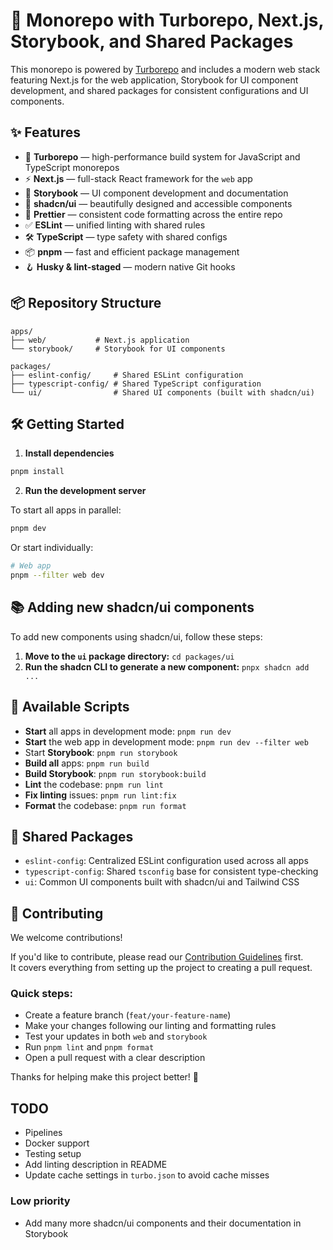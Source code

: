 # 🧱 Monorepo with Turborepo, Next.js, Storybook, and Shared Packages

This monorepo is powered by [Turborepo](https://turbo.build/repo) and includes a modern web stack featuring Next.js for the web application, Storybook for UI component development, and shared packages for consistent configurations and UI components.

## ✨ Features

- 🧱 **Turborepo** — high-performance build system for JavaScript and TypeScript monorepos
- ⚡️ **Next.js** — full-stack React framework for the `web` app
- 📕 **Storybook** — UI component development and documentation
- 🎨 **shadcn/ui** — beautifully designed and accessible components
- 🧹 **Prettier** — consistent code formatting across the entire repo
- ✅ **ESLint** — unified linting with shared rules
- 🛠️ **TypeScript** — type safety with shared configs
- 📦 **pnpm** — fast and efficient package management
- 🪝 **Husky & lint-staged** — modern native Git hooks

## 📦 Repository Structure

```
apps/
├── web/           # Next.js application
└── storybook/     # Storybook for UI components

packages/
├── eslint-config/     # Shared ESLint configuration
├── typescript-config/ # Shared TypeScript configuration
└── ui/                # Shared UI components (built with shadcn/ui)
```

## 🛠️ Getting Started

1. **Install dependencies**

```bash
pnpm install
```

2. **Run the development server**

To start all apps in parallel:

```bash
pnpm dev
```

Or start individually:

```bash
# Web app
pnpm --filter web dev
```

## 📚 Adding new shadcn/ui components

To add new components using shadcn/ui, follow these steps:

1. **Move to the `ui` package directory:** `cd packages/ui`
2. **Run the shadcn CLI to generate a new component:** `pnpx shadcn add ...`

## 📖 Available Scripts

- **Start** all apps in development mode: `pnpm run dev`
- **Start** the web app in development mode: `pnpm run dev --filter web`
- Start **Storybook**: `pnpm run storybook`
- **Build all** apps: `pnpm run build`
- **Build Storybook**: `pnpm run storybook:build`
- **Lint** the codebase: `pnpm run lint`
- **Fix linting** issues: `pnpm run lint:fix`
- **Format** the codebase: `pnpm run format`

## 📁 Shared Packages

- `eslint-config`: Centralized ESLint configuration used across all apps
- `typescript-config`: Shared `tsconfig` base for consistent type-checking
- `ui`: Common UI components built with shadcn/ui and Tailwind CSS

## 🤝 Contributing

We welcome contributions!

If you'd like to contribute, please read our [Contribution Guidelines](CONTRIBUTING.md) first.  
It covers everything from setting up the project to creating a pull request.

### Quick steps:

- Create a feature branch (`feat/your-feature-name`)
- Make your changes following our linting and formatting rules
- Test your updates in both `web` and `storybook`
- Run `pnpm lint` and `pnpm format`
- Open a pull request with a clear description

Thanks for helping make this project better! 🙌

## TODO

- Pipelines
- Docker support
- Testing setup
- Add linting description in README
- Update cache settings in `turbo.json` to avoid cache misses

### Low priority

- Add many more shadcn/ui components and their documentation in Storybook

